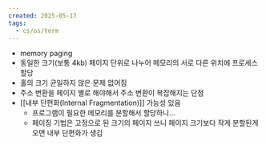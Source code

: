 ```yaml
---
created: 2025-05-17
tags:
  - cs/os/term
---
```

- memory paging
- 동일한 크기(보통 4kb) 페이지 단위로 나누어 메모리의 서로 다른 위치에 프로세스 할당
- 홀의 크기 균일하지 않은 문제 없어짐
- 주소 변환을 페이지 별로 해야해서 주소 변환이 복잡해지는 단점
- [[내부 단편화(Internal Fragmentation)]] 가능성 있음
	- 프로그램이 필요한 메모리를 분할해서 할당하니...
	- 페이징 기법은 고정으로 된 크기의 페이지 쓰니 페이지 크기보다 작게 분할된게 오면 내부 단편화가 생김